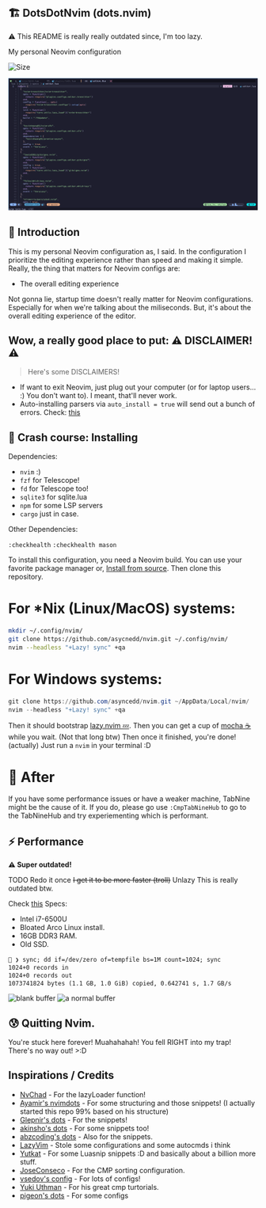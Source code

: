 ## 🏗️ DotsDotNvim (dots.nvim)

:warning: This README is really really outdated since, I'm too lazy.

My personal Neovim configuration

![Size](https://img.shields.io/github/repo-size/asyncedd/dots.nvim?color=%23DDB6F2&label=SIZE&logo=codesandbox&style=for-the-badge&logoColor=D9E0EE&labelColor=302D41)

<!-- ![ss](https://i.imgur.com/5pSbIS4.png) -->

![ss](https://github.com/asyncedd/dots.nvim/blob/master/screenshots/Screenshot%20from%202023-05-20%2016-07-24.png?raw=true)

## 👋 Introduction

This is my personal Neovim configuration as, I said. In the configuration I
prioritize the editing experience rather than speed and making it simple.
Really, the thing that matters for Neovim configs are:

- The overall editing experience

Not gonna lie, startup time doesn't really matter for Neovim configurations. Especially for when we're talking about the miliseconds.
But, it's about the overall editing experience of the editor.

## Wow, a really good place to put: ⚠️ DISCLAIMER! ⚠️

> Here's some DISCLAIMERS!

- If want to exit Neovim, just plug out your computer (or for laptop users...
  :) You don't want to). I meant, that'll never work.
- Auto-installing parsers via `auto_install = true` will send out a bunch of errors. Check: [this](https://github.com/nvim-treesitter/nvim-treesitter/issues/4250)

## 🤨 Crash course: Installing

Dependencies:

- `nvim` :)
- `fzf` for Telescope!
- `fd` for Telescope too!
- `sqlite3` for sqlite.lua
- `npm` for some LSP servers
- `cargo` just in case.

Other Dependencies:

`:checkhealth`
`:checkhealth mason`

To install this configuration, you need a Neovim build. You can use your
favorite package manager or,
[Install from source](https://dev.to/asyncedd/building-neovim-from-source-1794).
Then clone this repository.

# For \*Nix (Linux/MacOS) systems:

```bash
mkdir ~/.config/nvim/
git clone https://github.com/asycnedd/nvim.git ~/.config/nvim/
nvim --headless "+Lazy! sync" +qa
```

# For Windows systems:

```powershell
git clone https://github.com/asyncedd/nvim.git ~/AppData/Local/nvim/
nvim --headless "+Lazy! sync" +qa
```

Then it should bootstrap [lazy.nvim 💤](https://github.com/folke/lazy.nvim).
Then you can get a cup of [mocha ☕](https://github.com/catppuccin/nvim) while
you wait. (Not that long btw) Then once it finished, you're done! (actually)
Just run a `nvim` in your terminal :D

# 🚶 After

If you have some performance issues or have a weaker machine, TabNine might be the cause of it.
If you do, please go use `:CmpTabNineHub` to go to the TabNineHub and try experiementing which is performant.

## ⚡ Performance

**⚠️ Super outdated!**

TODO Redo it once ~~I get it to be more faster (troll)~~ Unlazy
This is really outdated btw.

Check [this](https://github.com/asyncedd/dots.nvim/tree/master/profiles)
Specs:

- Intel i7-6500U
- Bloated Arco Linux install.
- 16GB DDR3 RAM.
- Old SSD.

```
 ❯ sync; dd if=/dev/zero of=tempfile bs=1M count=1024; sync
1024+0 records in
1024+0 records out
1073741824 bytes (1.1 GB, 1.0 GiB) copied, 0.642741 s, 1.7 GB/s
```

![blank buffer](https://i.imgur.com/LelATuA.png)
![a normal buffer](https://i.imgur.com/Wc66GFP.png)

## 😰 Quitting Nvim.

You're stuck here forever! Muahahahah! You fell RIGHT into my trap! There's no
way out! >:D

## Inspirations / Credits

- [NvChad](https://github.com/nvchad/nvchad) - For the lazyLoader function!
- [Ayamir's nvimdots](https://github.com/ayamir/nvimdots) - For some structuring
  and those snippets! (I actually started this repo 99% based on his structure)
- [Glepnir's dots](https://github.com/glepnir/nvim) - For the snippets!
- [akinsho's dots](https://github.com/akinsho/dotfiles/tree/nightly/.config/nvim) -
  For some snippets too!
- [abzcoding's dots](https://github.com/abzcoding/lvim) - Also for the snippets.
- [LazyVim](https://github.com/LazyVim/LazyVim) - Stole some configurations and
  some autocmds i think
- [Yutkat](https://github.com/yutkat/dotfiles) - For some Luasnip snippets :D and
  basically about a billion more stuff.
- [JoseConseco](https://github.com/JoseConseco) - For the CMP sorting
  configuration.
- [vsedov's config](https://github.com/vsedov/nvim) - For lots of configs!
- [Yuki Uthman](https://www.youtube.com/@yukiuthman8358) - For his great cmp
  turtorials.
- [pigeon's dots](https://github.com/backwardspy/dotfiles) - For some configs
